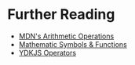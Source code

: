 # Further Reading
* [MDN's Arithmetic Operations](https://developer.mozilla.org/en-US/docs/Web/JavaScript/Reference/Operators/Arithmetic_Operators#Specifications)
* [Mathematic Symbols & Functions](https://developer.mozilla.org/en-US/docs/Web/JavaScript/Reference/Global_Objects/Math)
* [YDKJS Operators](https://github.com/getify/You-Dont-Know-JS/blob/master/up%20%26%20going/ch1.md#operators)
